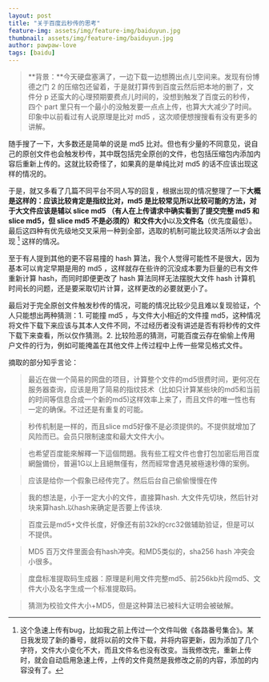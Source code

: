 ```yaml
---
layout: post
title: "关于百度云秒传的思考"
feature-img: assets/img/feature-img/baiduyun.jpg
thumbnail: assets/img/feature-img/baiduyun.jpg
author: pawpaw-love
tags: [baidu]
---
```


> **背景：**今天硬盘塞满了，一边下载一边想腾出点儿空间来。发现有份博德之门 2 的压缩包还留着，于是就打算传到百度云然后把本地的删了，文件分 p 还蛮大的心理预期要费点儿时间的，没想到触发了百度云的秒传，四个 part 里只有一个最小的没触发要一点点上传，也算大大减少了时间。印象中以前看过有人说原理是比对 md5 ，这次顺便想搜搜看有没有更多的讲解。

  随手搜了一下，大多数还是简单的说是 md5 比对。但也有少量的不同意见，说自己的原创文件也会触发秒传，其中既包括完全原创的文件，也包括压缩包内添加内容后重新上传的。这就比较奇怪了，如果真的是单纯比对 md5 的话不应该出现这样的情况的。

  于是，就又多看了几篇不同平台不同人写的回复，根据出现的情况整理了一下**大概是这样的：**应该比较肯定是指纹比对，**md5** 是比较常见所以比较可能的方法，对于大文件应该是辅以 **slice md5** （有人在上传请求中确实看到了提交完整 md5 和 slice md5，但 slice md5 不是必须的）和**文件大小**以及**文件名**（优先度最低）。最后这四种有优先级地交叉采用一种到全部，选取的机制可能比较灵活所以才会出现 [^1] 这样的情况。

  至于有人提到其他的更不容易撞的 hash 算法，我个人觉得可能性不是很大，因为基本可以肯定早期是用的 md5 ，这样就存在些许的沉没成本要为巨量的已有文件重新计算 hash，而同时即便更改了 hash 算法同样无法摆脱大文件 hash 计算机时间长的问题，还是要采取切片计算，这样更改的必要就更小了。

  最后对于完全原创文件触发秒传的情况，可能的情况比较少见且难以复现验证，个人只能想出两种猜测：1. 可能撞 md5 ，与文件大小相近的文件撞 md5，这种情况将文件下载下来应该与其本人文件不同，不过经历者没有讲述是否有将秒传的文件下载下来查看，所以仅作猜测。2. 比较险恶的猜测，可能百度云存在偷偷上传用户文件的行为，例如可能掩盖在其他文件上传过程中上传一些常见格式文件。

摘取的部分知乎言论：
> 最近在做一个简易的网盘的项目，计算整个文件的md5很费时间，更何况在服务器查询，应该是用了简易的指纹技术（比如只计算某些块的md5和当前的时间等信息合成一个新的md5)这样效率上来了，而且文件的唯一性也有一定的确保。不过还是有重复的可能。

> 秒传机制是一样的，而且slice md5好像不是必须提供的。不提供就增加了风险而已。会员只限制速度和最大文件大小。

> 也希望百度能來解釋一下這個問題。我有些工程文件也會打包加密后用百度網盤備份，普遍1G以上且絕無僅有，然而經常會遇見被極速秒傳的案例。

> [^1]: 这个急速上传有bug，比如我之前上传过一个文件叫做《各路番号集合》。某日我发现了新的番号，就将以前的文件下载，并将内容更新，因为添加了几个字符，文件大小变化不大，而且文件名也没有改变。当我修改完，重新上传时，就会自动启用急速上传，上传的文件竟然是我修改之前的内容，添加的内容没有了。

> 应该是给你一个假象已经传完了。然后后台自己偷偷慢慢在传

> 我的想法是，小于一定大小的文件，直接算hash. 大文件先切块，然后针对块来算hash.以hash来确定是否要上传该块.

> 百度云是md5+文件长度，好像还有前32k的crc32做辅助验证，但是可以不提供。

> MD5 百万文件里面会有hash冲突。和MD5类似的，sha256 hash 冲突会小很多。

> 度盘标准提取码生成器：原理是利用文件完整md5、前256kb片段md5、文件大小及名字生成一个标准提取码。

> 猜测为校验文件大小+MD5，但是这种算法已被科大证明会被破解。